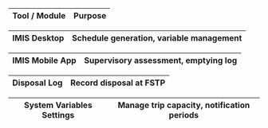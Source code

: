 | Tool / Module | Purpose |
| ------------- | ------- |

| IMIS Desktop | Schedule generation, variable management |
| ------------ | ---------------------------------------- |

| IMIS Mobile App | Supervisory assessment, emptying log |
| --------------- | ------------------------------------ |

| Disposal Log | Record disposal at FSTP |
| ------------ | ----------------------- |

| System Variables Settings | Manage trip capacity, notification periods |
| ------------------------- | ------------------------------------------ |
